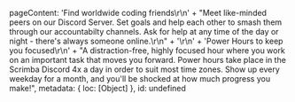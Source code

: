  pageContent: 'Find worldwide coding friends\r\n' +
      "Meet like-minded peers on our Discord Server. Set goals and help each other to smash them through our accountabilty channels. Ask for help at any time of the day or night - there's always someone online.\r\n" +
      '\r\n' +
      'Power Hours to keep you focused\r\n' +
      "A distraction-free, highly focused hour where you work on an important task that moves you forward. Power hours take place in the Scrimba Discord 4x a day in order to suit most time zones. Show up every weekday for a month, and you'll be shocked at how much progress you make!",
    metadata: { loc: [Object] },
    id: undefined